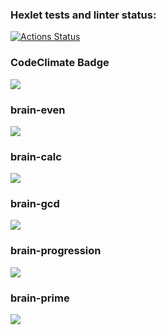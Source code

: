 ### Hexlet tests and linter status:
[![Actions Status](https://github.com/VScheg/python-project-49/actions/workflows/hexlet-check.yml/badge.svg)](https://github.com/VScheg/python-project-49/actions)
### CodeClimate Badge
<a href="https://codeclimate.com/github/VScheg/python-project-49/maintainability"><img src="https://api.codeclimate.com/v1/badges/80c648e273b19cf6491c/maintainability" /></a>
### brain-even
<a href="https://asciinema.org/a/Wym53gHrto8PgnTUcAv041wqQ" target="_blank"><img src="https://asciinema.org/a/Wym53gHrto8PgnTUcAv041wqQ.svg" /></a>
### brain-calc
<a href="https://asciinema.org/a/nj8zoHFDUWpOpPP3ST0u3vWuR" target="_blank"><img src="https://asciinema.org/a/nj8zoHFDUWpOpPP3ST0u3vWuR.svg" /></a>
### brain-gcd
<a href="https://asciinema.org/a/8fbwhDpslbuiwadSs0l4UL7Ww" target="_blank"><img src="https://asciinema.org/a/8fbwhDpslbuiwadSs0l4UL7Ww.svg" /></a>
### brain-progression
<a href="https://asciinema.org/a/laQSLh6RA9kdVV3iwDa6XxGVF" target="_blank"><img src="https://asciinema.org/a/laQSLh6RA9kdVV3iwDa6XxGVF.svg" /></a>
### brain-prime
<a href="https://asciinema.org/a/SDLez55XjIgvCnfTsoPnmMaPB" target="_blank"><img src="https://asciinema.org/a/SDLez55XjIgvCnfTsoPnmMaPB.svg" /></a>
